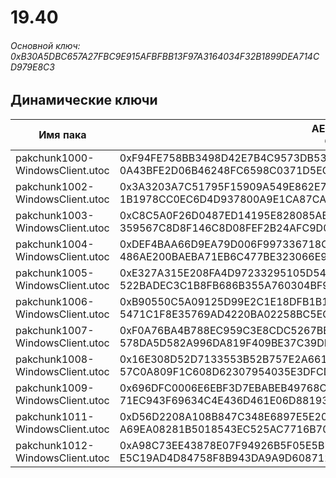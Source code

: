 # 19.40

###### Основной ключ: 0xB30A5DBC657A27FBC9E915AFBFBB13F97A3164034F32B1899DEA714CD979E8C3

## Динамические ключи

| Имя пака                          | AES Ключ</br>GUID                                                                                       | HiRes Текстуры |
|-----------------------------------|---------------------------------------------------------------------------------------------------------|----------------|
| pakchunk1000-WindowsClient.utoc   | 0xF94FE758BB3498D42E7B4C9573DB5369117EDAAAEFCDD299CB1511F8CCD3BCC7</br>0A43BFE2D06B46248FC6598C0371D5EC | ❌             |
| pakchunk1002-WindowsClient.utoc   | 0x3A3203A7C51795F15909A549E862E730CFBDF1569B8C3EC407727B6A1891364D</br>1B1978CC0EC6D4D937800A9E1CA87CA0 | ❌             |
| pakchunk1003-WindowsClient.utoc   | 0xC8C5A0F26D0487ED14195E828085AB5EC24C3D3FD6C3CFD06B746560FA3F6C64</br>359567C8D8F146C8D08FEF2B24AFC9D0 | ❌             |
| pakchunk1004-WindowsClient.utoc   | 0xDEF4BAA66D9EA79D006F997336718C96E3342982458946E9D8CB8171A86E8854</br>486AE200BAEBA71EB6C477BE323066E9 | ❌             |
| pakchunk1005-WindowsClient.utoc   | 0xE327A315E208FA4D97233295105D543D73C78CC6A64A51C81258C34E8365CEFC</br>522BADEC3C1B8FB686B355A760304BF9 | ❌             |
| pakchunk1006-WindowsClient.utoc   | 0xB90550C5A09125D99E2C1E18DFB1B17B07CFB57A375D7E0D649980F42D33F7C1</br>5471C1F8E35769AD4220BA02258BC5EC | ❌             |
| pakchunk1007-WindowsClient.utoc   | 0xF0A76BA4B788EC959C3E8CDC5267BB92F495860AB1C26474FDA87887E9C258BB</br>578DA5D582A996DA819F409BE37C39DB | ❌             |
| pakchunk1008-WindowsClient.utoc   | 0x16E308D52D7133553B52B757E2A6613EAEFBEBBE0957E115E075AC9F9F5B99B1</br>57C0A809F1C608D62307954035E3DFCD | ❌             |
| pakchunk1009-WindowsClient.utoc   | 0x696DFC0006E6EBF3D7EBABEB49768C4CE39BD27C9DA041214698416C364E6E62</br>71EC943F69634C4E436D461E06D88193 | ❌             |
| pakchunk1011-WindowsClient.utoc   | 0xD56D2208A108B847C348E6897E5E20404A5E9C32A32D0180A2F3F72D673F153C</br>A69EA08281B5018543EC525AC7716B70 | ❌             |
| pakchunk1012-WindowsClient.utoc   | 0xA98C73EE43878E07F94926B5F05E5B7082F59CB0F49FA303D6F504D7E4B03F4F</br>E5C19AD4D84758F8B943DA9A9D608712 | ❌             |
